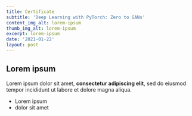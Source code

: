 ```yaml
---
title: Certificate
subtitle: 'Deep Learning with PyTorch: Zero to GANs'
content_img_alt: lorem-ipsum
thumb_img_alt: lorem-ipsum
excerpt: lorem-ipsum
date: '2021-01-22'
layout: post
---
```

## Lorem ipsum

Lorem ipsum dolor sit amet, **consectetur adipiscing elit**, sed do eiusmod tempor incididunt ut labore et dolore magna aliqua.

- Lorem ipsum
- dolor sit amet